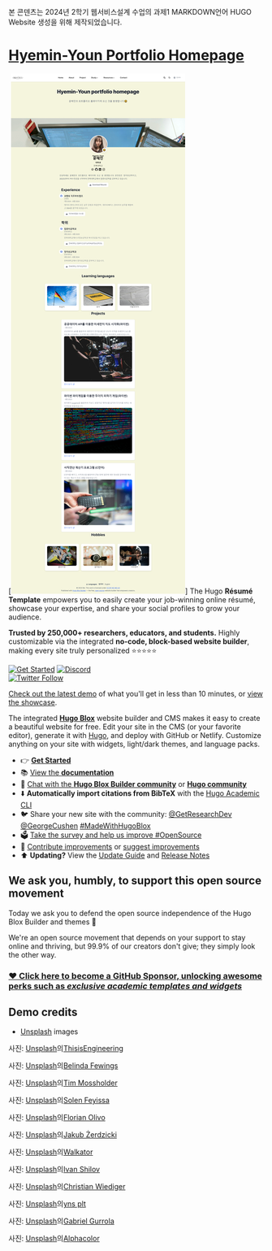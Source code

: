 본 콘덴츠는 2024년 2학기 웹서비스설계 수업의 과제1 MARKDOWN언어 HUGO Website 생성을 위해 제작되었습니다.
# [Hyemin-Youn Portfolio Homepage](https://hyemin-youn.github.io/Hyemin-Youn.github.io/)

[![Screenshot](./.github/preview1.png)]
The Hugo **Résumé Template** empowers you to easily create your job-winning online résumé, showcase your expertise, and share your social profiles to grow your audience.

️**Trusted by 250,000+ researchers, educators, and students.** Highly customizable via the integrated **no-code, block-based website builder**, making every site truly personalized ⭐⭐⭐⭐⭐

[![Get Started](https://img.shields.io/badge/-Get%20started-ff4655?style=for-the-badge)](https://hugoblox.com/templates/)
[![Discord](https://img.shields.io/discord/722225264733716590?style=for-the-badge)](https://discord.com/channels/722225264733716590/742892432458252370/742895548159492138)  
[![Twitter Follow](https://img.shields.io/twitter/follow/GetResearchDev?label=Follow%20on%20Twitter)](https://twitter.com/GetResearchDev)

[Check out the latest demo](https://hugo-resume-theme.netlify.app/) of what you'll get in less than 10 minutes, or [view the showcase](https://hugoblox.com/creators/).

The integrated [**Hugo Blox**](https://hugoblox.com) website builder and CMS makes it easy to create a beautiful website for free. Edit your site in the CMS (or your favorite editor), generate it with [Hugo](https://github.com/gohugoio/hugo), and deploy with GitHub or Netlify. Customize anything on your site with widgets, light/dark themes, and language packs.

- 👉 [**Get Started**](https://hugoblox.com/templates/)
- 📚 [View the **documentation**](https://docs.hugoblox.com/)
- 💬 [Chat with the **Hugo Blox Builder community**](https://discord.gg/z8wNYzb) or [**Hugo community**](https://discourse.gohugo.io)
- ⬇️ **Automatically import citations from BibTeX** with the [Hugo Academic CLI](https://github.com/GetRD/academic-file-converter)
- 🐦 Share your new site with the community: [@GetResearchDev](https://twitter.com/GetResearchDev) [@GeorgeCushen](https://twitter.com/GeorgeCushen) [#MadeWithHugoBlox](https://twitter.com/search?q=%23MadeWithHugoBlox&src=typed_query)
- 🗳 [Take the survey and help us improve #OpenSource](https://forms.gle/NioD9VhUg7PNmdCAA)
- 🚀 [Contribute improvements](https://github.com/HugoBlox/hugo-blox-builder/blob/main/CONTRIBUTING.md) or [suggest improvements](https://github.com/HugoBlox/hugo-blox-builder/issues)
- ⬆️ **Updating?** View the [Update Guide](https://docs.hugoblox.com/) and [Release Notes](https://github.com/HugoBlox/hugo-blox-builder/releases)

## We ask you, humbly, to support this open source movement

Today we ask you to defend the open source independence of the Hugo Blox Builder and themes 🐧

We're an open source movement that depends on your support to stay online and thriving, but 99.9% of our creators don't give; they simply look the other way.

### [❤️ Click here to become a GitHub Sponsor, unlocking awesome perks such as _exclusive academic templates and widgets_](https://github.com/sponsors/gcushen)


## Demo credits

- [Unsplash](https://unsplash.com/) images

사진: <a href="https://unsplash.com/ko/%EC%82%AC%EC%A7%84/%ED%99%94%EC%9D%B4%ED%8A%B8-%ED%85%8C%EC%9D%B4%EB%B8%94%EC%97%90%EC%84%9C-%EB%A7%A5%EB%B6%81-%ED%94%84%EB%A1%9C%EB%A5%BC-%EC%82%AC%EC%9A%A9%ED%95%98%EB%8A%94-%EC%82%AC%EB%9E%8C-uyfohHiTxho?utm_content=creditCopyText&utm_medium=referral&utm_source=unsplash">Unsplash</a>의<a href="https://unsplash.com/ko/@thisisengineering?utm_content=creditCopyText&utm_medium=referral&utm_source=unsplash">ThisisEngineering</a>
  
사진: <a href="https://unsplash.com/ko/%EC%82%AC%EC%A7%84/%EC%9B%B0%EC%BB%B4%EC%9D%98-3d-%ED%8E%98%EC%9D%B8%ED%8C%85-6wAGwpsXHE0?utm_content=creditCopyText&utm_medium=referral&utm_source=unsplash">Unsplash</a>의<a href="https://unsplash.com/ko/@bel2000a?utm_content=creditCopyText&utm_medium=referral&utm_source=unsplash">Belinda Fewings</a>
  
사진: <a href="https://unsplash.com/ko/%EC%82%AC%EC%A7%84/%ED%99%94%EC%9D%B4%ED%8A%B8%EC%99%80-%EB%B8%94%EB%9E%99-%EC%B2%B4%ED%81%AC-%EB%AC%B4%EB%8A%AC-z8y36JocqkU?utm_content=creditCopyText&utm_medium=referral&utm_source=unsplash">Unsplash</a>의<a href="https://unsplash.com/ko/@timmossholder?utm_content=creditCopyText&utm_medium=referral&utm_source=unsplash">Tim Mossholder</a>

사진: <a href="https://unsplash.com/ko/%EC%82%AC%EC%A7%84/%EA%B2%80%EC%9D%80-%EC%95%84%EC%9D%B4%ED%8F%B0-5%EB%A5%BC-%EB%93%A4%EA%B3%A0-%EC%9E%88%EB%8A%94-%EC%82%AC%EB%9E%8C-HQSEvyN56K0?utm_content=creditCopyText&utm_medium=referral&utm_source=unsplash">Unsplash</a>의<a href="https://unsplash.com/ko/@solenfeyissa?utm_content=creditCopyText&utm_medium=referral&utm_source=unsplash">Solen Feyissa</a>
  
사진: <a href="https://unsplash.com/ko/%EC%82%AC%EC%A7%84/%EB%B9%84%EB%94%94%EC%98%A4-%EA%B2%8C%EC%9E%84%EC%9D%84-%ED%95%98%EB%8A%94-%EB%8F%99%EC%95%88-%EA%B2%8C%EC%9E%84%EC%9A%A9-%EC%9D%98%EC%9E%90%EC%97%90-%EC%95%89%EC%95%84-%EC%9E%88%EB%8A%94-%EC%82%AC%EB%9E%8C-Mf23RF8xArY?utm_content=creditCopyText&utm_medium=referral&utm_source=unsplash">Unsplash</a>의<a href="https://unsplash.com/ko/@florianolv?utm_content=creditCopyText&utm_medium=referral&utm_source=unsplash">Florian Olivo</a>
  
사진: <a href="https://unsplash.com/ko/%EC%82%AC%EC%A7%84/%EB%A6%AC%EB%AA%A8%EC%BB%A8%EC%9D%84-%EC%86%90%EC%97%90-%EB%93%A4%EA%B3%A0-%EC%9E%88%EB%8A%94-%EC%82%AC%EB%9E%8C-5MlrBP55wIc?utm_content=creditCopyText&utm_medium=referral&utm_source=unsplash">Unsplash</a>의<a href="https://unsplash.com/ko/@jakubzerdzicki?utm_content=creditCopyText&utm_medium=referral&utm_source=unsplash">Jakub Żerdzicki</a>
  
사진: <a href="https://unsplash.com/ko/%EC%82%AC%EC%A7%84/%EB%A7%8E%EC%9D%80-%ED%85%8D%EC%8A%A4%ED%8A%B8%EA%B0%80-%EC%9E%88%EB%8A%94-%EC%BB%B4%ED%93%A8%ED%84%B0-%ED%99%94%EB%A9%B4%EC%9D%98-%ED%81%B4%EB%A1%9C%EC%A6%88%EC%97%85-dwigDz0t6TY?utm_content=creditCopyText&utm_medium=referral&utm_source=unsplash">Unsplash</a>의<a href="https://unsplash.com/ko/@walkator?utm_content=creditCopyText&utm_medium=referral&utm_source=unsplash">Walkator</a>
  
사진: <a href="https://unsplash.com/ko/%EC%82%AC%EC%A7%84/%EC%9D%BC%EC%83%81-%EC%98%81%EC%96%B4-%EC%B1%85-ucUB9wxkPgY?utm_content=creditCopyText&utm_medium=referral&utm_source=unsplash">Unsplash</a>의<a href="https://unsplash.com/ko/@mycreate?utm_content=creditCopyText&utm_medium=referral&utm_source=unsplash">Ivan Shilov</a>
  
사진: <a href="https://unsplash.com/ko/%EC%82%AC%EC%A7%84/%ED%8C%8C%EB%9E%80%EC%83%89-%EB%B9%A8%EA%B0%84%EC%83%89-%EB%85%B8%EB%9E%80%EC%83%89-%EA%B9%83%EB%B0%9C-cUF4SSxY_KA?utm_content=creditCopyText&utm_medium=referral&utm_source=unsplash">Unsplash</a>의<a href="https://unsplash.com/ko/@christianw?utm_content=creditCopyText&utm_medium=referral&utm_source=unsplash">Christian Wiediger</a>
  
사진: <a href="https://unsplash.com/ko/%EC%82%AC%EC%A7%84/%EA%B1%B4%EB%AC%BC-%EC%95%88%EC%AA%BD%EC%97%90-%EC%95%94%EB%B2%BD-%EB%93%B1%EB%B0%98%EC%9D%84-%ED%95%98%EB%8A%94-%EC%97%AC%EC%9E%90-NY1D4Zni7fc?utm_content=creditCopyText&utm_medium=referral&utm_source=unsplash">Unsplash</a>의<a href="https://unsplash.com/ko/@ynsplt?utm_content=creditCopyText&utm_medium=referral&utm_source=unsplash">yns plt</a>
  
사진: <a href="https://unsplash.com/ko/%EC%82%AC%EC%A7%84/%EA%B8%B0%ED%83%80-%EC%97%B0%EC%A3%BC-%ED%95%98%EB%8A%94-%EC%82%AC%EB%9E%8C-2UuhMZEChdc?utm_content=creditCopyText&utm_medium=referral&utm_source=unsplash">Unsplash</a>의<a href="https://unsplash.com/ko/@gabrielgurrola?utm_content=creditCopyText&utm_medium=referral&utm_source=unsplash">Gabriel Gurrola</a>
  
사진: <a href="https://unsplash.com/ko/%EC%82%AC%EC%A7%84/%EA%B2%80%EC%9D%80%EC%83%89-%ED%97%A4%EB%93%9C%EC%85%8B%EC%9D%98-%EC%84%A0%ED%83%9D%EC%A0%81-%EC%B4%88%EC%A0%90-%EC%82%AC%EC%A7%84-66JMudIjDTw?utm_content=creditCopyText&utm_medium=referral&utm_source=unsplash">Unsplash</a>의<a href="https://unsplash.com/ko/@duck58cth?utm_content=creditCopyText&utm_medium=referral&utm_source=unsplash">Alphacolor</a>
  
